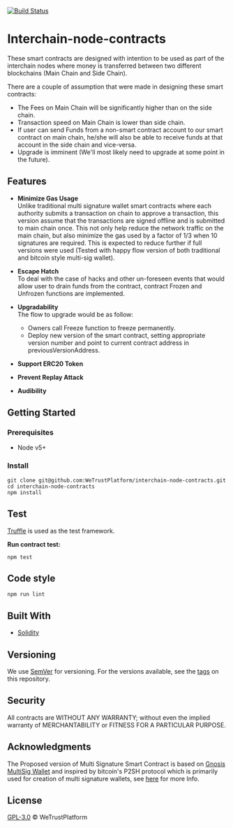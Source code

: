 [![Build Status](https://travis-ci.com/WeTrustPlatform/interchain-node-contracts.svg?token=52dbeJVrfqXvGhWfS1U6&branch=develop)](https://travis-ci.com/WeTrustPlatform/interchain-node-contracts)

# Interchain-node-contracts

These smart contracts are designed with intention to be used as part of the interchain nodes where money is transferred between two different blockchains (Main Chain and Side Chain).

There are a couple of assumption that were made in designing these smart contracts:

- The Fees on Main Chain will be significantly higher than on the side chain.
- Transaction speed on Main Chain is lower than side chain.
- If user can send Funds from a non-smart contract account to our smart contract on main chain, he/she will also be able to receive funds at that account in the side chain and vice-versa.
- Upgrade is imminent (We'll most likely need to upgrade at some point in the future).

## Features
- **Minimize Gas Usage**    
Unlike traditional multi signature wallet smart contracts where each authority submits a transaction on chain to approve a transaction, this version assume that the transactions are signed offline and is submitted to main chain once. This not only help reduce the network traffic on the main chain, but also minimize the gas used by a factor of 1/3 when 10 signatures are required. This is expected to reduce further if full versions were used (Tested with happy flow version of both traditional and bitcoin style multi-sig wallet).   

- **Escape Hatch**    
To deal with the case of hacks and other un-foreseen events that would allow user to drain funds from the contract, contract Frozen and Unfrozen functions are implemented.    

- **Upgradability**   
The flow to upgrade would be as follow:
  - Owners call Freeze function to freeze permanently.
  - Deploy new version of the smart contract, setting appropriate version number and point to current contract address in previousVersionAddress.

- **Support ERC20 Token**
- **Prevent Replay Attack**
- **Audibility**

## Getting Started
### Prerequisites
- Node v5+

### Install

```
git clone git@github.com:WeTrustPlatform/interchain-node-contracts.git
cd interchain-node-contracts
npm install
```

## Test
[Truffle](http://truffleframework.com/docs/getting_started/testing) is used as the test framework.

**Run contract test:**
```
npm test
```


## Code style

```
npm run lint
```

## Built With

* [Solidity](http://solidity.readthedocs.io/en/v0.4.24/)

## Versioning

We use [SemVer](http://semver.org/) for versioning. For the versions available, see the [tags](https://github.com/WeTrustPlatform/interchain-node-contracts/tags) on this repository.

## Security
All contracts are WITHOUT ANY WARRANTY; without even the implied warranty of MERCHANTABILITY or FITNESS FOR A PARTICULAR PURPOSE.

## Acknowledgments
The Proposed version of Multi Signature Smart Contract is based on [Gnosis MultiSig Wallet](https://github.com/gnosis/MultiSigWallet) and inspired by bitcoin's P2SH protocol which is primarily used for creation of multi signature wallets, see [here](https://www.soroushjp.com/2014/12/20/bitcoin-multisig-the-hard-way-understanding-raw-multisignature-bitcoin-transactions/) for more Info.

## License
[GPL-3.0](https://www.gnu.org/licenses/gpl-3.0.en.html) &copy; WeTrustPlatform

